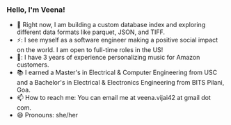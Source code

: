 ### Hello, I'm Veena!

- 🌱 Right now, I am building a custom database index and exploring different data formats like parquet, JSON, and TIFF.
- ⚡: I see myself as a software engineer making a positive social impact on the world. I am open to full-time roles in the US!
- 👯: I have 3 years of experience personalizing music for Amazon customers.
- :books: I earned a Master's in Electrical & Computer Engineering from USC and a Bachelor's in Electrical & Electronics Engineering from BITS Pilani, Goa.
- 📫 How to reach me: You can email me at veena.vijai42 at gmail dot com.
- 😄 Pronouns: she/her

<!--
**veenavijai/veenavijai** is a ✨ _special_ ✨ repository because its `README.md` (this file) appears on your GitHub profile.

Here are some ideas to get you started:

- 🔭 I’m currently working on ...
- 🌱 I’m currently learning ...
- 👯 I’m looking to collaborate on ...
- 🤔 I’m looking for help with ...
- 💬 Ask me about ...
- 📫 How to reach me: ...
- 😄 Pronouns: ...
- ⚡ Fun fact: ...
-->
